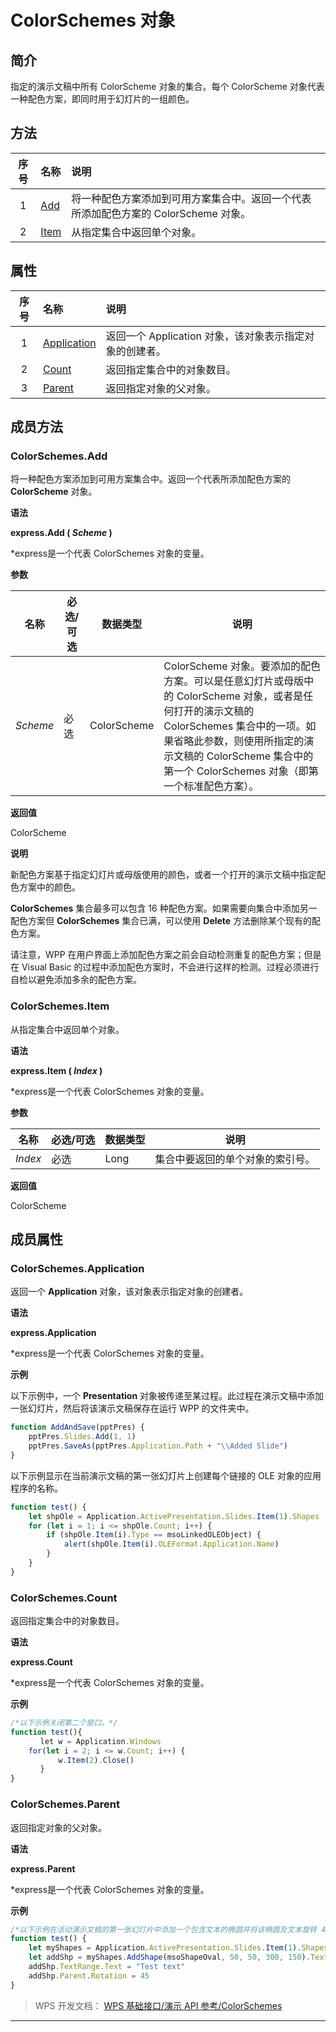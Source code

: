 # ColorSchemes 对象

## 简介

指定的演示文稿中所有 ColorScheme 对象的集合。每个 ColorScheme 对象代表一种配色方案，即同时用于幻灯片的一组颜色。

## 方法

| 序号 | 名称                       | 说明                                                                                |
|:----:|:---------------------------|:------------------------------------------------------------------------------------|
|  1   | [Add](#ColorSchemes.Add)   | 将一种配色方案添加到可用方案集合中。返回一个代表所添加配色方案的 ColorScheme 对象。 |
|  2   | [Item](#ColorSchemes.Item) | 从指定集合中返回单个对象。                                                          |

## 属性

| 序号 | 名称                                     | 说明                                                    |
|:----:|:-----------------------------------------|:--------------------------------------------------------|
|  1   | [Application](#ColorSchemes.Application) | 返回一个 Application 对象，该对象表示指定对象的创建者。 |
|  2   | [Count](#ColorSchemes.Count)             | 返回指定集合中的对象数目。                              |
|  3   | [Parent](#ColorSchemes.Parent)           | 返回指定对象的父对象。                                  |

## 成员方法

### ColorSchemes.Add

将一种配色方案添加到可用方案集合中。返回一个代表所添加配色方案的 **ColorScheme** 对象。

**语法**

**express.Add ( *Scheme* )**

\*express是一个代表 ColorSchemes 对象的变量。

**参数**

| 名称     | 必选/可选 | 数据类型    | 说明                                                                                                                                                                                                                                                   |
|----------|-----------|-------------|--------------------------------------------------------------------------------------------------------------------------------------------------------------------------------------------------------------------------------------------------------|
| *Scheme* | 必选      | ColorScheme | ColorScheme 对象。要添加的配色方案。可以是任意幻灯片或母版中的 ColorScheme 对象，或者是任何打开的演示文稿的 ColorSchemes 集合中的一项。如果省略此参数，则使用所指定的演示文稿的 ColorScheme 集合中的第一个 ColorSchemes 对象（即第一个标准配色方案）。 |

**返回值**

ColorScheme

**说明**

新配色方案基于指定幻灯片或母版使用的颜色，或者一个打开的演示文稿中指定配色方案中的颜色。

**ColorSchemes** 集合最多可以包含 16 种配色方案。如果需要向集合中添加另一配色方案但 **ColorSchemes** 集合已满，可以使用 **Delete** 方法删除某个现有的配色方案。

请注意，WPP 在用户界面上添加配色方案之前会自动检测重复的配色方案；但是在 Visual Basic 的过程中添加配色方案时，不会进行这样的检测。过程必须进行自检以避免添加多余的配色方案。

### ColorSchemes.Item

从指定集合中返回单个对象。

**语法**

**express.Item ( *Index* )**

\*express是一个代表 ColorSchemes 对象的变量。

**参数**

| 名称    | 必选/可选 | 数据类型 | 说明                             |
|---------|-----------|----------|----------------------------------|
| *Index* | 必选      | Long     | 集合中要返回的单个对象的索引号。 |

**返回值**

ColorScheme

## 成员属性

### ColorSchemes.Application

返回一个 **Application** 对象，该对象表示指定对象的创建者。

**语法**

**express.Application**

\*express是一个代表 ColorSchemes 对象的变量。

**示例**

以下示例中，一个 **Presentation** 对象被传递至某过程。此过程在演示文稿中添加一张幻灯片，然后将该演示文稿保存在运行 WPP 的文件夹中。

``` JavaScript
function AddAndSave(pptPres) {
    pptPres.Slides.Add(1, 1)
    pptPres.SaveAs(pptPres.Application.Path + "\\Added Slide")
}
```

以下示例显示在当前演示文稿的第一张幻灯片上创建每个链接的 OLE 对象的应用程序的名称。

``` JavaScript
function test() {
    let shpOle = Application.ActivePresentation.Slides.Item(1).Shapes
    for (let i = 1; i <= shpOle.Count; i++) {
        if (shpOle.Item(i).Type == msoLinkedOLEObject) {
            alert(shpOle.Item(i).OLEFormat.Application.Name)
        }
    }
}
```

### ColorSchemes.Count

返回指定集合中的对象数目。

**语法**

**express.Count**

\*express是一个代表 ColorSchemes 对象的变量。

**示例**

``` JavaScript
/*以下示例关闭第二个窗口。*/
function test(){
　　　　let w = Application.Windows
    for(let i = 2; i <= w.Count; i++) {
　　　　    w.Item(2).Close()
　　　　}
}
```

### ColorSchemes.Parent

返回指定对象的父对象。

**语法**

**express.Parent**

\*express是一个代表 ColorSchemes 对象的变量。

**示例**

``` JavaScript
/*以下示例在活动演示文稿的第一张幻灯片中添加一个包含文本的椭圆并将该椭圆及文本旋转 45 度。文本框的父对象就是包含文本的 Shape 对象。*/
function test() {
    let myShapes = Application.ActivePresentation.Slides.Item(1).Shapes
    let addShp = myShapes.AddShape(msoShapeOval, 50, 50, 300, 150).TextFrame
    addShp.TextRange.Text = "Test text"
    addShp.Parent.Rotation = 45
}
```

> WPS 开发文档： [WPS 基础接口/演示 API 参考/ColorSchemes](https://qn.cache.wpscdn.cn/encs/doc/office_v19/index.htm)

------------------------------------------------------------------------
